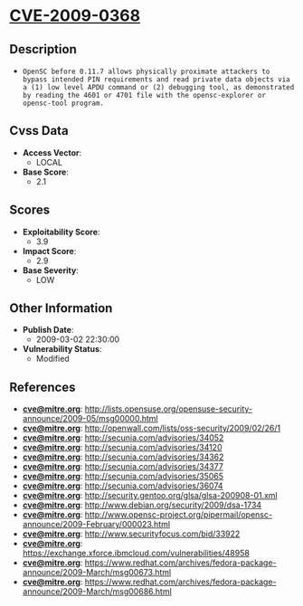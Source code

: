 
# [CVE-2009-0368](https://cve.mitre.org/cgi-bin/cvename.cgi?name=CVE-2009-0368)

## Description

- `OpenSC before 0.11.7 allows physically proximate attackers to bypass intended PIN requirements and read private data objects via a (1) low level APDU command or (2) debugging tool, as demonstrated by reading the 4601 or 4701 file with the opensc-explorer or opensc-tool program.`

## Cvss Data

- **Access Vector**:
  - LOCAL
- **Base Score**:
  - 2.1

## Scores

- **Exploitability Score**:
  - 3.9
- **Impact Score**:
  - 2.9
- **Base Severity**:
  - LOW

## Other Information

- **Publish Date**:
  - 2009-03-02 22:30:00
- **Vulnerability Status**:
  - Modified

## References

- **cve@mitre.org**: http://lists.opensuse.org/opensuse-security-announce/2009-05/msg00000.html
- **cve@mitre.org**: http://openwall.com/lists/oss-security/2009/02/26/1
- **cve@mitre.org**: http://secunia.com/advisories/34052
- **cve@mitre.org**: http://secunia.com/advisories/34120
- **cve@mitre.org**: http://secunia.com/advisories/34362
- **cve@mitre.org**: http://secunia.com/advisories/34377
- **cve@mitre.org**: http://secunia.com/advisories/35065
- **cve@mitre.org**: http://secunia.com/advisories/36074
- **cve@mitre.org**: http://security.gentoo.org/glsa/glsa-200908-01.xml
- **cve@mitre.org**: http://www.debian.org/security/2009/dsa-1734
- **cve@mitre.org**: http://www.opensc-project.org/pipermail/opensc-announce/2009-February/000023.html
- **cve@mitre.org**: http://www.securityfocus.com/bid/33922
- **cve@mitre.org**: https://exchange.xforce.ibmcloud.com/vulnerabilities/48958
- **cve@mitre.org**: https://www.redhat.com/archives/fedora-package-announce/2009-March/msg00673.html
- **cve@mitre.org**: https://www.redhat.com/archives/fedora-package-announce/2009-March/msg00686.html
